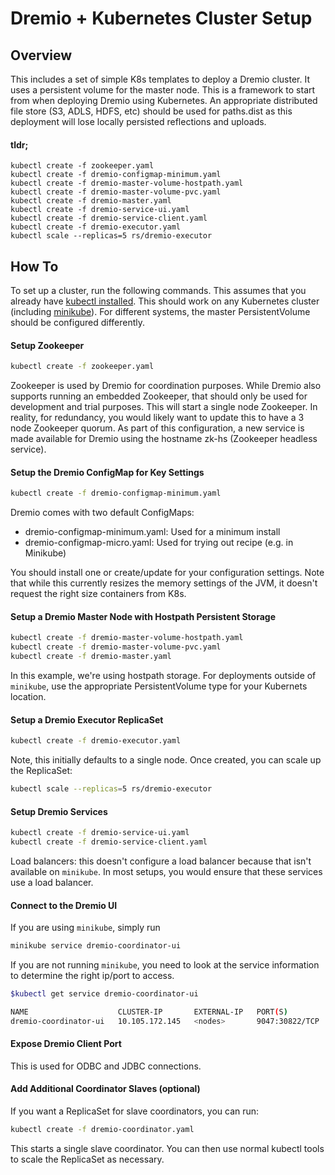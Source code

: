 # Dremio + Kubernetes Cluster Setup

## Overview

This includes a set of simple K8s templates to deploy a Dremio cluster. It uses a persistent volume for the master node. This is a framework to start from when deploying Dremio using Kubernetes. An appropriate distributed file store (S3, ADLS, HDFS, etc) should be used for paths.dist as this deployment will lose locally persisted reflections and uploads.

#### tldr;
```
kubectl create -f zookeeper.yaml
kubectl create -f dremio-configmap-minimum.yaml
kubectl create -f dremio-master-volume-hostpath.yaml
kubectl create -f dremio-master-volume-pvc.yaml
kubectl create -f dremio-master.yaml
kubectl create -f dremio-service-ui.yaml
kubectl create -f dremio-service-client.yaml
kubectl create -f dremio-executor.yaml
kubectl scale --replicas=5 rs/dremio-executor
```

## How To

To set up a cluster, run the following commands. This assumes that you already have [kubectl installed](https://kubernetes.io/docs/tasks/tools/install-kubectl/). This should work on any Kubernetes cluster (including [minikube](https://github.com/kubernetes/minikube)). For different systems, the master PersistentVolume should be configured differently.

#### Setup Zookeeper

```bash
kubectl create -f zookeeper.yaml
```

Zookeeper is used by Dremio for coordination purposes. While Dremio also supports running an embedded Zookeeper, that should only be used for development and trial purposes. This will start a single node Zookeeper. In reality, for redundancy, you would likely want to update this to have a 3 node Zookeeper quorum. As part of this configuration, a new service is made available for Dremio using the hostname zk-hs (Zookeeper headless service).

#### Setup the Dremio ConfigMap for Key Settings

```bash
kubectl create -f dremio-configmap-minimum.yaml
```

Dremio comes with two default ConfigMaps:

* dremio-configmap-minimum.yaml: Used for a minimum install
* dremio-configmap-micro.yaml: Used for trying out recipe (e.g. in Minikube)

You should install one or create/update for your configuration settings. Note that while this currently resizes the memory settings of the JVM, it doesn't request the right size containers from K8s.


#### Setup a Dremio Master Node with Hostpath Persistent Storage

```bash
kubectl create -f dremio-master-volume-hostpath.yaml
kubectl create -f dremio-master-volume-pvc.yaml
kubectl create -f dremio-master.yaml
```
In this example, we're using hostpath storage. For deployments outside of `minikube`, use the appropriate PersistentVolume type for your Kubernets location.

#### Setup a Dremio Executor ReplicaSet

```bash
kubectl create -f dremio-executor.yaml
```

Note, this initially defaults to a single node. Once created, you can scale up the ReplicaSet:

```bash
kubectl scale --replicas=5 rs/dremio-executor
```

#### Setup Dremio Services

```bash
kubectl create -f dremio-service-ui.yaml
kubectl create -f dremio-service-client.yaml
```

Load balancers: this doesn't configure a load balancer because that isn't available on `minikube`. In most setups, you would ensure that these services use a load balancer. 

#### Connect to the Dremio UI

If you are using `minikube`, simply run

```bash
minikube service dremio-coordinator-ui
```

If you are not running `minikube`, you need to look at the service information to determine the right ip/port to access.

```bash
$kubectl get service dremio-coordinator-ui

NAME                    CLUSTER-IP       EXTERNAL-IP   PORT(S)          AGE
dremio-coordinator-ui   10.105.172.145   <nodes>       9047:30822/TCP   19h
```

#### Expose Dremio Client Port
This is used for ODBC and JDBC connections.

#### Add Additional Coordinator Slaves (optional)

If you want a ReplicaSet for slave coordinators, you can run:

```bash
kubectl create -f dremio-coordinator.yaml
```

This starts a single slave coordinator. You can then use normal kubectl tools to scale the ReplicaSet as necessary.

